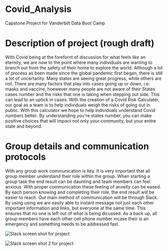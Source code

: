 # Covid_Analysis
Capstone Project for Vanderbilt Data Boot Camp

# Description of project (rough draft)
With Covid being at the forefornt of discussion for what feels like an eternity, we are now to the point where many individuals are wanting to branch out from the safety of their home to explore the world. Although a lot of process as been made since the global pandemic first began, there is still a lot of uncertanity. Many states are seeing great progress, while others are not. There are many factors that play into cases going up or down, i.e. masks and vaccine, hoewever many people are not aware of their States cases number and the risks that one is taking when stepping out side. This can lead to an uptick in cases. With the creation of a Covid Risk Calculater, our goal as a team is to help individuals weigh the risks of going out in public. With this calculator we hope to help individuals understand Covid numbers better. By understanding you're states number, you can make positive choices that will impact not only your community, but your enitre state and beyond.

# Group details and communication protocols
With any group work communication is key. It is very important that all group member understand their role within the group. When starting a group task the end result can be daunting and team members can feel anxious. With proper communication these feeling of anxeity can be eased. By each person knowing and completing their role, the end result will be easier to reach. Our main method of communication will be through Slack. By using using we are easily able to instant message not just each other important information and links, but everyone at the same time. This ensures that no one is left out of what is being dicussed. As a back up, all group members have each other cell phone number incase their is an emergency and something needs to be addressed fast.

![Slack screen shot for project](https://user-images.githubusercontent.com/85597990/138601377-5e1644e3-40be-4407-a290-8744731adc23.png)

![Slack screen shot 2 for project](https://user-images.githubusercontent.com/85597990/138601442-47bcbcc1-7a28-41e8-9e4f-6dd3df717326.png)

